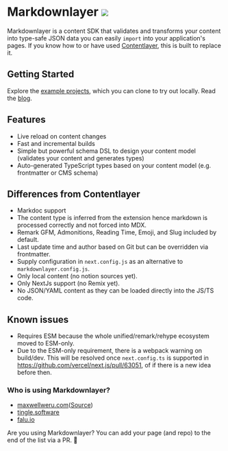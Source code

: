 # Markdownlayer [![](https://badgen.net/npm/v/markdownlayer)](https://www.npmjs.com/package/markdownlayer)

Markdownlayer is a content SDK that validates and transforms your content into type-safe JSON data you can easily `import` into your application's pages. If you know how to or have used [Contentlayer](https://github.com/contentlayerdev/contentlayer), this is built to replace it.

## Getting Started

Explore the [example projects](/examples), which you can clone to try out locally.
Read the [blog](https://maxwellweru.com/blog/2024/03/replacing-contentlayer-with-markdownlayer).

## Features

- Live reload on content changes
- Fast and incremental builds
- Simple but powerful schema DSL to design your content model (validates your content and generates types)
- Auto-generated TypeScript types based on your content model (e.g. frontmatter or CMS schema)

## Differences from Contentlayer

- Markdoc support
- The content type is inferred from the extension hence markdown is processed correctly and not forced into MDX.
- Remark GFM, Admonitions, Reading Time, Emoji, and Slug included by default.
- Last update time and author based on Git but can be overridden via frontmatter.
- Supply configuration in `next.config.js` as an alternative to `markdownlayer.config.js`.
- Only local content (no notion sources yet).
- Only NextJs support (no Remix yet).
- No JSON/YAML content as they can be loaded directly into the JS/TS code.

## Known issues

- Requires ESM because the whole unified/remark/rehype ecosystem moved to ESM-only.
- Due to the ESM-only requirement, there is a webpack warning on build/dev. This will be resolved once `next.config.ts` is supported in <https://github.com/vercel/next.js/pull/63051>, of if there is a new idea before then.

### Who is using Markdownlayer?

- [maxwellweru.com](https://maxwellweru.com)([Source](https://github.com/mburumaxwell/website))
- [tingle.software](https://tingle.software)
- [falu.io](https://falu.io)

Are you using Markdownlayer? You can add your page (and repo) to the end of the list via a PR. 🙏

